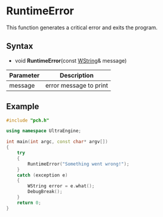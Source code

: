 # RuntimeError #
This function generates a critical error and exits the program.

## Syntax ##
- void **RuntimeError**(const [WString](WString.md)& message)

| Parameter | Description |
| --- | --- |
| message | error message to print |

## Example
```c++
#include "pch.h"

using namespace UltraEngine;

int main(int argc, const char* argv[])
{
    try
    {
        RuntimeError("Something went wrong!");
    }
    catch (exception e)
    {
        WString error = e.what();
        DebugBreak();
    }
    return 0;
}

